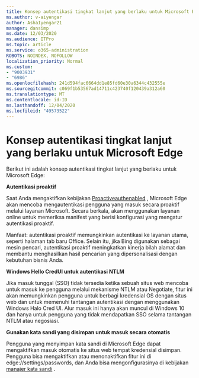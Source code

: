 ```yaml
---
title: Konsep autentikasi tingkat lanjut yang berlaku untuk Microsoft Edge
ms.author: v-aiyengar
author: AshaIyengar21
manager: dansimp
ms.date: 12/03/2020
ms.audience: ITPro
ms.topic: article
ms.service: o365-administration
ROBOTS: NOINDEX, NOFOLLOW
localization_priority: Normal
ms.custom:
- "9003931"
- "6986"
ms.openlocfilehash: 241d594fac6664dd1e85fd60e30a6344c432555e
ms.sourcegitcommit: c069f1b53567ad14711c423740f120439a312a60
ms.translationtype: MT
ms.contentlocale: id-ID
ms.lasthandoff: 12/04/2020
ms.locfileid: "49573522"
---
```

# <a name="advanced-authentication-concepts-applicable-to-microsoft-edge"></a>Konsep autentikasi tingkat lanjut yang berlaku untuk Microsoft Edge

Berikut ini adalah konsep autentikasi tingkat lanjut yang berlaku untuk Microsoft Edge:

**Autentikasi proaktif**

Saat Anda mengaktifkan kebijakan [Proactiveauthenabled](https://go.microsoft.com/fwlink/?linkid=2134621) , Microsoft Edge akan mencoba mengautentikasi pengguna yang masuk secara proaktif melalui layanan Microsoft. Secara berkala, akan menggunakan layanan online untuk memeriksa manifest yang berisi konfigurasi yang mengatur autentikasi proaktif.

Manfaat: autentikasi proaktif memungkinkan autentikasi ke layanan utama, seperti halaman tab baru Office. Selain itu, jika Bing digunakan sebagai mesin pencari, autentikasi proaktif meningkatkan kinerja bilah alamat dan membantu menghasilkan hasil pencarian yang dipersonalisasi dengan kebutuhan bisnis Anda.

**Windows Hello CredUI untuk autentikasi NTLM**

Jika masuk tunggal (SSO) tidak tersedia ketika sebuah situs web mencoba untuk masuk ke pengguna melalui mekanisme NTLM atau Negotiate, fitur ini akan memungkinkan pengguna untuk berbagi kredensial OS dengan situs web dan untuk memenuhi tantangan autentikasi dengan menggunakan Windows Halo Cred UI. Alur masuk ini hanya akan muncul di Windows 10 dan hanya untuk pengguna yang tidak mendapatkan SSO selama tantangan NTLM atau negosiasi.

**Gunakan kata sandi yang disimpan untuk masuk secara otomatis**

Pengguna yang menyimpan kata sandi di Microsoft Edge dapat mengaktifkan masuk otomatis ke situs web tempat kredensial disimpan. Pengguna bisa mengaktifkan atau menonaktifkan fitur ini di edge://settings/passwords, dan Anda bisa mengonfigurasinya di kebijakan [manajer kata sandi](https://go.microsoft.com/fwlink/?linkid=2134622) .
